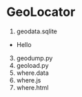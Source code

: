 # GeoLocator

1. geodata.sqlite
- Hello
3. geodump.py
4. geoload.py
5. where.data
6. where.js
7. where.html

